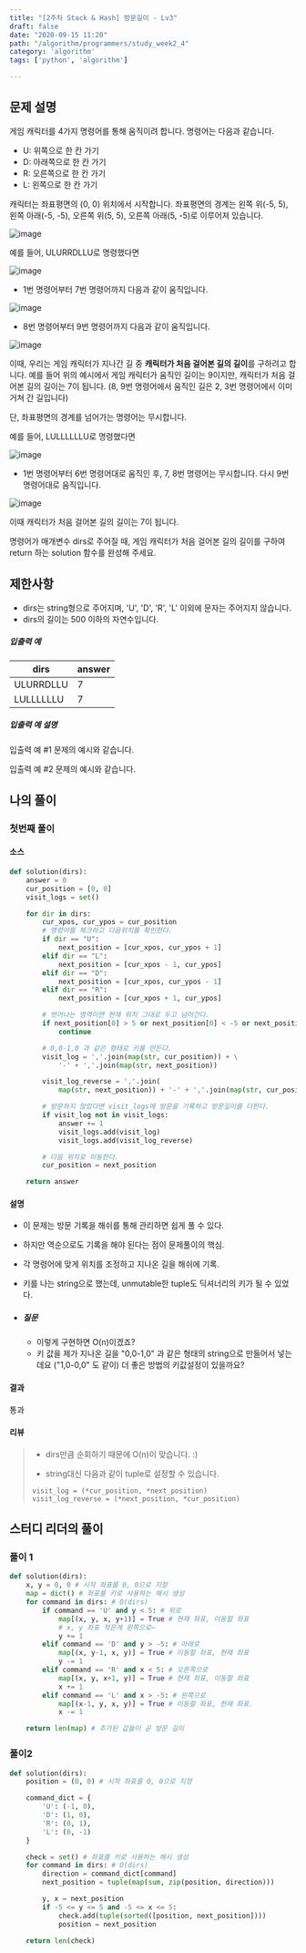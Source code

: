```yaml
---
title: "[2주차 Stack & Hash] 방문길이 - Lv3"
draft: false
date: "2020-09-15 11:20"
path: "/algorithm/programmers/study_week2_4"
category: 'algorithm'
tags: ['python', 'algorithm']

---
```


## 문제 설명

게임 캐릭터를 4가지 명령어를 통해 움직이려 합니다. 명령어는 다음과 같습니다.

- U: 위쪽으로 한 칸 가기
- D: 아래쪽으로 한 칸 가기
- R: 오른쪽으로 한 칸 가기
- L: 왼쪽으로 한 칸 가기

캐릭터는 좌표평면의 (0, 0) 위치에서 시작합니다. 좌표평면의 경계는 왼쪽 위(-5, 5), 왼쪽 아래(-5, -5), 오른쪽 위(5, 5), 오른쪽 아래(5, -5)로 이루어져 있습니다.

![image](https://res.cloudinary.com/jistring93/image/upload/v1495542181/%EB%B0%A9%EB%AC%B8%EA%B8%B8%EC%9D%B41_qpp9l3.png)

예를 들어, ULURRDLLU로 명령했다면

![image](https://res.cloudinary.com/jistring93/image/upload/v1495542443/%EB%B0%A9%EB%AC%B8%EA%B8%B8%EC%9D%B42_lezmdo.png)

- 1번 명령어부터 7번 명령어까지 다음과 같이 움직입니다.

![image](https://res.cloudinary.com/jistring93/image/upload/v1495542704/%EB%B0%A9%EB%AC%B8%EA%B8%B8%EC%9D%B43_sootjd.png)

- 8번 명령어부터 9번 명령어까지 다음과 같이 움직입니다.

![image](https://res.cloudinary.com/jistring93/image/upload/v1495542767/%EB%B0%A9%EB%AC%B8%EA%B8%B8%EC%9D%B44_hlpiej.png)

이때, 우리는 게임 캐릭터가 지나간 길 중 **캐릭터가 처음 걸어본 길의 길이**를 구하려고 합니다. 예를 들어 위의 예시에서 게임 캐릭터가 움직인 길이는 9이지만, 캐릭터가 처음 걸어본 길의 길이는 7이 됩니다. (8, 9번 명령어에서 움직인 길은 2, 3번 명령어에서 이미 거쳐 간 길입니다)

단, 좌표평면의 경계를 넘어가는 명령어는 무시합니다.

예를 들어, LULLLLLLU로 명령했다면

![image](https://res.cloudinary.com/jistring93/image/upload/v1495545063/%EB%B0%A9%EB%AC%B8%EA%B8%B8%EC%9D%B45_nitjwj.png)

- 1번 명령어부터 6번 명령어대로 움직인 후, 7, 8번 명령어는 무시합니다. 다시 9번 명령어대로 움직입니다.

![image](https://res.cloudinary.com/jistring93/image/upload/v1495544946/%EB%B0%A9%EB%AC%B8%EA%B8%B8%EC%9D%B46_nzhumd.png)

이때 캐릭터가 처음 걸어본 길의 길이는 7이 됩니다.

명령어가 매개변수 dirs로 주어질 때, 게임 캐릭터가 처음 걸어본 길의 길이를 구하여 return 하는 solution 함수를 완성해 주세요.

## 제한사항

- dirs는 string형으로 주어지며, 'U', 'D', 'R', 'L' 이외에 문자는 주어지지 않습니다.
- dirs의 길이는 500 이하의 자연수입니다.

##### 입출력 예

| dirs      | answer |
| --------- | ------ |
| ULURRDLLU | 7      |
| LULLLLLLU | 7      |

##### 입출력 예 설명

입출력 예 #1
문제의 예시와 같습니다.

입출력 예 #2
문제의 예시와 같습니다.



## 나의 풀이

### 첫번째 풀이

#### 소스

```python
def solution(dirs):
    answer = 0
    cur_position = [0, 0]
    visit_logs = set()

    for dir in dirs:
        cur_xpos, cur_ypos = cur_position
        # 명령어를 체크하고 다음위치를 확인한다.
        if dir == "U":
            next_position = [cur_xpos, cur_ypos + 1]
        elif dir == "L":
            next_position = [cur_xpos - 1, cur_ypos]
        elif dir == "D":
            next_position = [cur_xpos, cur_ypos - 1]
        elif dir == "R":
            next_position = [cur_xpos + 1, cur_ypos]

        # 벗어나는 영역이면 현재 위치 그대로 두고 넘어간다.
        if next_position[0] > 5 or next_position[0] < -5 or next_position[1] > 5 or next_position[1] < -5:
            continue

        # 0,0-1,0 과 같은 형태로 키를 만든다.
        visit_log = ','.join(map(str, cur_position)) + \
            '-' + ','.join(map(str, next_position))

        visit_log_reverse = ','.join(
            map(str, next_position)) + '-' + ','.join(map(str, cur_position))

        # 방문하지 않았다면 visit_logs에 방문을 기록하고 방문길이를 더한다.
        if visit_log not in visit_logs:
            answer += 1
            visit_logs.add(visit_log)
            visit_logs.add(visit_log_reverse)

        # 다음 위치로 이동한다.
        cur_position = next_position

    return answer
```

#### 설명

- 이 문제는 방문 기록을 해쉬를 통해 관리하면 쉽게 풀 수 있다.

- 하지만 역순으로도 기록을 해야 된다는 점이 문제풀이의 핵심.

- 각 명령어에 맞게 위치를 조정하고 지나온 길을 해쉬에 기록.

- 키를 나는 string으로 했는데, unmutable한 tuple도 딕셔너리의 키가 될 수 있었다.

- ##### 질문

  - 이렇게 구현하면 O(n)이겠죠?
  - 키 값을 제가 지나온 길을 "0,0-1,0" 과 같은 형태의 string으로 만들어서 넣는데요 ("1,0-0,0" 도 같이) 더 좋은 방법의 키값설정이 있을까요?

#### 결과

통과

#### 리뷰

>- dirs만큼 순회하기 때문에 O(n)이 맞습니다. :)
>
>- string대신 다음과 같이 tuple로 설정할 수 있습니다.
>
>  ```
>  visit_log = (*cur_position, *next_position)
>  visit_log_reverse = (*next_position, *cur_position)
>  ```



## 스터디 리더의 풀이

### 풀이 1

```python
def solution(dirs):
    x, y = 0, 0 # 시작 좌표를 0, 0으로 지정
    map = dict() # 좌표를 키로 사용하는 해시 생성
    for command in dirs: # O(dirs)
        if command == 'U' and y < 5: # 위로
            map[(x, y, x, y+1)] = True # 현재 좌표, 이동할 좌표
            # x, y 좌표 작은게 왼쪽으로~
            y += 1
        elif command == 'D' and y > -5: # 아래로
            map[(x, y-1, x, y)] = True # 이동할 좌표, 현재 좌표
            y -= 1
        elif command == 'R' and x < 5: # 오른쪽으로
            map[(x, y, x+1, y)] = True # 현재 좌표, 이동할 좌표
            x += 1
        elif command == 'L' and x > -5: # 왼쪽으로
            map[(x-1, y, x, y)] = True # 이동할 좌표, 현재 좌표.
            x -= 1

    return len(map) # 추가된 값들이 곧 방문 길이
```

### 풀이2

```python
def solution(dirs):
    position = (0, 0) # 시작 좌표를 0, 0으로 지정

    command_dict = {
        'U': (-1, 0),
        'D': (1, 0),
        'R': (0, 1),
        'L': (0, -1)
    }

    check = set() # 좌표를 키로 사용하는 해시 생성
    for command in dirs: # O(dirs)
        direction = command_dict[command]
        next_position = tuple(map(sum, zip(position, direction)))

        y, x = next_position
        if -5 <= y <= 5 and -5 <= x <= 5:
            check.add(tuple(sorted([position, next_position])))
            position = next_position

    return len(check)
```